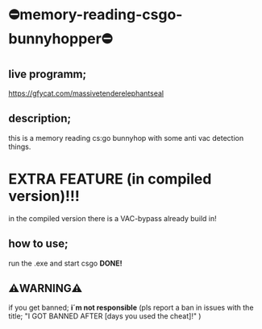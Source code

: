 # ⛔memory-reading-csgo-bunnyhopper⛔

## live programm;
https://gfycat.com/massivetenderelephantseal

## description;
this is a memory reading cs:go bunnyhop with some anti vac detection things.

# EXTRA FEATURE (in compiled version)!!!
in the compiled version there is a VAC-bypass already build in!

## how to use;
run the .exe and start csgo
**DONE!**
 
## ⚠️**WARNING**⚠️
if you get banned;
**i´m not responsible**
(pls report a ban in issues with the title; "I GOT BANNED AFTER [days you used the cheat]!" )
 
